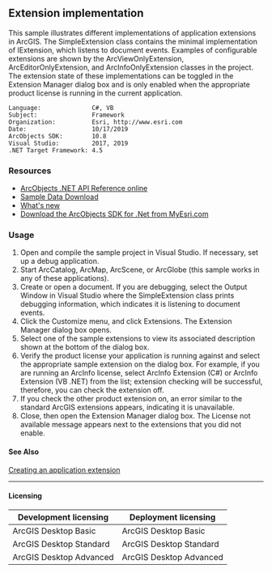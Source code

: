 ## Extension implementation

This sample illustrates different implementations of application extensions in ArcGIS. The SimpleExtension class contains the minimal implementation of IExtension, which listens to document events. Examples of configurable extensions are shown by the ArcViewOnlyExtension, ArcEditorOnlyExtension, and ArcInfoOnlyExtension classes in the project. The extension state of these implementations can be toggled in the Extension Manager dialog box and is only enabled when the appropriate product license is running in the current application.   


<!-- TODO: Fill this section below with metadata about this sample-->
```
Language:              C#, VB
Subject:               Framework
Organization:          Esri, http://www.esri.com
Date:                  10/17/2019
ArcObjects SDK:        10.8
Visual Studio:         2017, 2019
.NET Target Framework: 4.5
```

### Resources

* [ArcObjects .NET API Reference online](http://desktop.arcgis.com/en/arcobjects/latest/net/webframe.htm)  
* [Sample Data Download](../../releases)  
* [What's new](http://desktop.arcgis.com/en/arcobjects/latest/net/webframe.htm#91cabc68-2271-400a-8ff9-c7fb25108546.htm)  
* [Download the ArcObjects SDK for .Net from MyEsri.com](https://my.esri.com/)  

### Usage
1. Open and compile the sample project in Visual Studio. If necessary, set up a debug application.  
1. Start ArcCatalog, ArcMap, ArcScene, or ArcGlobe (this sample works in any of these applications).   
1. Create or open a document. If you are debugging, select the Output Window in Visual Studio where the SimpleExtension class prints debugging information, which indicates it is listening to document events.  
1. Click the Customize menu, and click Extensions. The Extension Manager dialog box opens.  
1. Select one of the sample extensions to view its associated description shown at the bottom of the dialog box.  
1. Verify the product license your application is running against and select the appropriate sample extension on the dialog box. For example, if you are running an ArcInfo license, select ArcInfo Extension (C#) or ArcInfo Extension (VB .NET) from the list; extension checking will be successful, therefore, you can check the extension off.  
1. If you check the other product extension on, an error similar to the standard ArcGIS extensions appears, indicating it is unavailable.  
1. Close, then open the Extension Manager dialog box. The License not available message appears next to the extensions that you did not enable.   







#### See Also  
[Creating an application extension](http://desktop.arcgis.com/search/?q=Creating%20an%20application%20extension&p=0&language=en&product=arcobjects-sdk-dotnet&version=&n=15&collection=help)  


---------------------------------

#### Licensing  
| Development licensing | Deployment licensing | 
| ------------- | ------------- | 
| ArcGIS Desktop Basic | ArcGIS Desktop Basic |  
| ArcGIS Desktop Standard | ArcGIS Desktop Standard |  
| ArcGIS Desktop Advanced | ArcGIS Desktop Advanced |  


